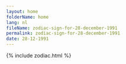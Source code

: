 ```yaml
---
layout: home
folderName: home
lang: nl
fileName: zodiac-sign-for-28-december-1991
permalink: zodiac-sign-for-28-december-1991
date: 28-12-1991
---
```

{% include zodiac.html %}
